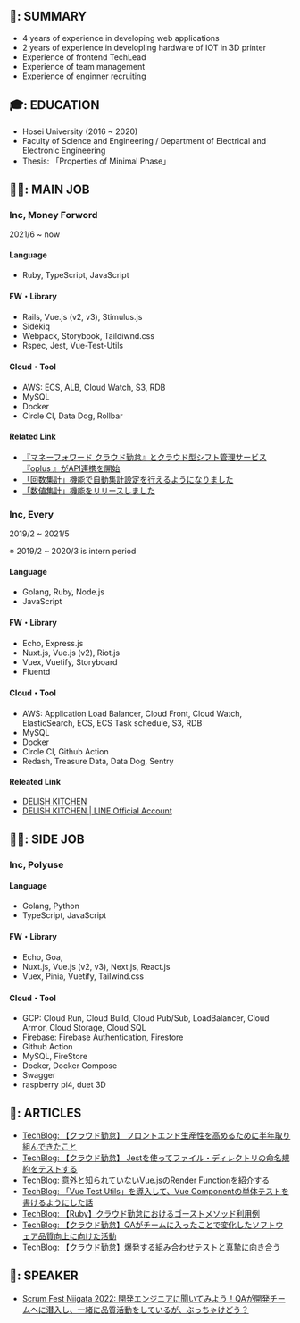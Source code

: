 ## 📖: SUMMARY

- 4 years of experience in developing web applications
- 2 years of experience in developling hardware of IOT in 3D printer
- Experience of frontend TechLead
- Experience of team management
- Experience of enginner recruiting


## 🎓: EDUCATION
- Hosei University (2016 ~ 2020)
- Faculty of Science and Engineering / Department of Electrical and Electronic Engineering 
- Thesis: 「Properties of Minimal Phase」
  

## 👨‍💻: MAIN JOB

### Inc, Money Forword

2021/6 ~ now

#### Language
- Ruby, TypeScript, JavaScript

#### FW・Library
- Rails, Vue.js (v2, v3), Stimulus.js
- Sidekiq
- Webpack, Storybook, Taildiwnd.css
- Rspec, Jest, Vue-Test-Utils

#### Cloud・Tool
- AWS: ECS, ALB, Cloud Watch, S3, RDB
- MySQL
- Docker
- Circle CI, Data Dog, Rollbar

#### Related Link
- [『マネーフォワード クラウド勤怠』とクラウド型シフト管理サービス『oplus 』がAPI連携を開始](https://prtimes.jp/main/html/rd/p/000000865.000008962.html)
- [「回数集計」機能で自動集計設定を行えるようになりました](https://biz.moneyforward.com/support/attendance/news/new-feature/20220519.html)
- [「数値集計」機能をリリースしました](https://biz.moneyforward.com/support/attendance/news/new-feature/20211217.html)


### Inc, Every

2019/2 ~ 2021/5

※ 2019/2 ~ 2020/3 is intern period

#### Language
- Golang, Ruby, Node.js
- JavaScript

#### FW・Library
- Echo, Express.js
- Nuxt.js, Vue.js (v2), Riot.js
- Vuex, Vuetify, Storyboard
- Fluentd

#### Cloud・Tool
- AWS: Application Load Balancer, Cloud Front, Cloud Watch, ElasticSearch, ECS, ECS Task schedule, S3, RDB
- MySQL
- Docker
- Circle CI, Github Action
- Redash, Treasure Data, Data Dog, Sentry

#### Releated Link
- [DELISH KITCHEN](https://delishkitchen.tv/)
- [DELISH KITCHEN | LINE Official Account](https://page.line.me/hta0453h)


## 👩‍💻: SIDE JOB

### Inc, Polyuse


#### Language
- Golang, Python
- TypeScript, JavaScript

#### FW・Library
- Echo, Goa, 
- Nuxt.js, Vue.js (v2, v3), Next.js, React.js
- Vuex, Pinia, Vuetify, Tailwind.css

#### Cloud・Tool
- GCP: Cloud Run, Cloud Build, Cloud Pub/Sub, LoadBalancer, Cloud Armor, Cloud Storage, Cloud SQL
- Firebase: Firebase Authentication, Firestore
- Github Action
- MySQL, FireStore
- Docker, Docker Compose
- Swagger
- raspberry pi4, duet 3D


## 📕: ARTICLES
- [TechBlog: 【クラウド勤怠】 フロントエンド生産性を高めるために半年取り組んできたこと](https://moneyforward.com/engineers_blog/2022/11/24/improvement-fronend-half-a-year/)
- [TechBlog: 【クラウド勤怠】 Jestを使ってファイル・ディレクトリの命名規約をテストする](https://moneyforward.com/engineers_blog/2022/08/30/naming-convention-by-jest/)
- [TechBlog: 意外と知られていないVue.jsのRender Functionを紹介する](https://moneyforward.com/engineers_blog/2022/07/28/introduce-render-function/)
- [TechBlog: 「Vue Test Utils」を導入して、Vue Componentの単体テストを書けるようにした話](https://moneyforward.com/engineers_blog/2021/12/17/vue-test-utils/)
- [TechBlog: 【Ruby】クラウド勤怠におけるゴーストメソッド利用例](https://moneyforward.com/engineers_blog/2022/03/17/ghost-method-for-attendance/)
- [TechBlog: 【クラウド勤怠】QAがチームに入ったことで変化したソフトウェア品質向上に向けた活動](https://moneyforward.com/engineers_blog/2022/06/02/quality-improvement-with-qae/)
- [TechBlog: 【クラウド勤怠】爆発する組み合わせテストと真摯に向き合う](https://moneyforward.com/engineers_blog/2022/05/17/face-to-combinational-testing/)

## 📘: SPEAKER
- [Scrum Fest Niigata 2022: 開発エンジニアに聞いてみよう！QAが開発チームへに潜入し、一緒に品質活動をしているが、ぶっちゃけどう？](https://confengine.com/conferences/scrum-fest-niigata-2022/proposal/16455/qa)
